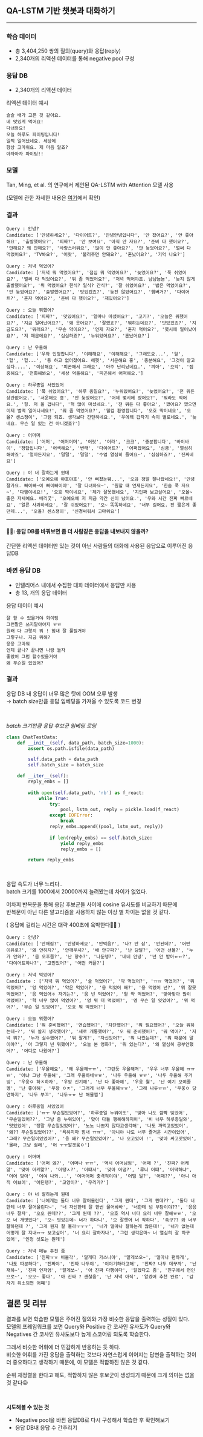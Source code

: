 ## **QA-LSTM 기반 챗봇과 대화하기**
---

### **학습 데이터** 
- 총 3,404,250 쌍의 질의(query)와 응답(reply)
- 2,340개의 리액션 데이터를 통해 negative pool 구성

### **응답 DB**
- 2,340개의 리액션 데이터

리액션 데이터 예시
```
슬슬 배가 고픈 것 같아요.
네 맛있게 먹어요!
다녀와요!
오늘 하루도 파이팅입니다!
일찍 일어났네요. 세상에
항상 고마워요. 제 마음 알죠?
아자아자 파이팅!!
```


### **모델**  
Tan, Ming, et al. 의 연구에서 제안된 QA-LSTM with Attention 모델 사용

(모델에 관한 자세한 내용은 [여기](https://github.com/aqaqsubin/Chatbot-with-QA-LSTM)에서 확인)

### **결과**

```
Query : 안녕? 
Candidate: ['안녕하세요?', '다이어트?', '안녕안녕입니다', '안 잤어요?', '안 좋아해요', '출발했어요?', '피짜?', '안 보여요', '아직 안 자요?', '준비 다 했어요?', '안해요? 왜 안해요?', '사랑스러워요', '많이 안 좋아요?', '안 늦었어요?', '벌써 다 먹었어요?', 'TV봐요?', '어랏', '불러주면 안돼요?', '혼났어요?', '기억 나요?'] 

Query : 저녁 먹었어? 
Candidate: ['저녁 뭐 먹었어요?', '점심 뭐 먹었어요?', '늦었어요?', '푹 쉬었어요?', '벌써 다 먹었어요?', '뭐 좀 먹었어요?', '저녁 먹어야죠. 냠냠뇸뇸', '늦지 않게 출발했어요?', '뭐 먹었어요? 한식? 일식? 간식?', '잘 쉬었어요?', '밥은 먹었어요?', '안 늦었어요?', '출발했어요?', '맛있겠죠?', '늦진 않았어요?', '햄버거?', '다이어트?', '혼자 먹어요?', '준비 다 했어요?', '재밌어요?'] 

Query : 오늘 뭐했어? 
Candidate: ['피짜?', '맛있어요?', '얼마나 마셨어요?', '고기?', '오늘은 뭐했어요?', '지금 일어났어요?', '왜 웃어요?', '잘했죠?', '뭐하는데요?', '맛있겠죠?', '지금도요?', '뭐래요?', '무슨 약이요?', '언제 자요?', '혼자 먹어요?', '몇시에 일어났어요?', '저 때문에요?', '심심하죠?', '누워있어요?', '혼났어요?'] 

Query : 난 우울해
Candidate: ['우와 인정합니다', '이해해요', '이해해요', '그래도요...', '헐', '헐', '헐...', '퓽 하고 없어졌어요. 헤헷', '서운해요 흥', '충분해요', '그것이 알고 싶다....', '이상해요', '피곤해서 그래요', '아주 난리났네요.', '꺄아', '으악', '집중해요', '전화해봐요', '세상 억울해요', '피곤해서 어떡해요.'] 

Query : 하루종일 서있었어 
Candidate: ['푹 쉬었어요?', '하루 종일요?', '누워있어요?', '늦었어요?', '전 뭐든 상관없어요.', '서운해요 흥', '안 늦었어요?', '어제 몇시에 잤어요?', '뭐라도 먹어요.', '힝. 저 울 겁니다', '헉 많이 마셨네요.', '전 뭐든 다 좋아요', '깼어요? 깼으면 이제 벌떡 일어나세요!', '뭐 좀 먹었어요?', '웰컴 환영합니다', '오호 딱이네요', '오올? 센스쟁이', '그럼 되죠. 생각보다 간단하네요.', '우에웩 갑자기 속이 별로네요.', '늦네요. 무슨 일 있는 건 아니겠죠?'] 

Query : 어머머 
Candidate: ['어머', '어머어머', '어랏', '어라', '크크', '충분합니다', '바이바이', '정답입니다', '어색해요', '변태', '다이어트?', '어쩌겠어요', '심쿵', '열심히 해야죠', '얼마든지요', '덜덜', '덜덜', '수업 열심히 들어요~', '심심하죠?', '진짜네요'] 

Query : 야 너 잘하는게 뭔데 
Candidate: ['오예오예 야호야호', '안 삐졌눈뒈...', '오와 정말 잘나왔네요!', '안녕 잘가요. 빠이빠~이 빠이빠이야', '잘 다녀와요~', '원할 때 언제든지요', '한숨 푹 자요~', '다행이네요!', '오호 딱이네요', '제가 잘못했네요', '지인짜 보고싶어요', '오올~ 좋은 자세예요. 베리굿', '오예오예 저 지금 약간 신이 났어요.', '우와 시간 진짜 빠르네요', '얼른 사과하세요', '잘 쉬었어요?', '오~ 똑똑하네요', '너무 길어요. 전 짧은게 좋던데...', '오올? 센스쟁이', '신경써줘서 고마워요']
```

---

#### **🕵🏼: 응답 DB를 바꿔보면 좀 더 사람같은 응답을 내보내지 않을까?**
간단한 리액션 데이터만 있는 것이 아닌 사람들의 대화에 사용된 응답으로 이루어진 응답DB


### **바뀐 응답 DB**  
- 인텔리어스 내에서 수집한 대화 데이터애서 응답만 사용
- 총 13, 개의 응답 데이터

응답 데이터 예시 
```
잘 할 수 있을거야 화이팅
그런말은 쓰지말아야지 ㅠㅠ
원래 다 그렇지 뭐 ! 힘내 잘 풀릴거야
그렇구나. 지금 뭐해?
응응 고마워
언제 끝나? 끝나면 나랑 놀자
좋았어 그럼 할수있을거야
왜 무슨일 있었어?
```

### **결과**

응답 DB 내 응답이 너무 많은 탓에 OOM 오류 발생  
→ batch size만큼 응답 임베딩을 가져올 수 있도록 코드 변경

<br>

*batch 크기만큼 응답 후보군 임베딩 로딩*
```python
class ChatTestData:
    def __init__(self, data_path, batch_size=1000):
        assert os.path.isfile(data_path)

        self.data_path = data_path
        self.batch_size = batch_size

    def __iter__(self):
        reply_embs = []
        
        with open(self.data_path, 'rb') as f_react:
            while True:
                try:
                    pool, lstm_out, reply = pickle.load(f_react)
                except EOFError:
                    break
                reply_embs.append((pool, lstm_out, reply))
                
                if len(reply_embs) == self.batch_size:
                    yield reply_embs
                    reply_embs = []

        return reply_embs
```

<br>

응답 속도가 너무 느리다..  
batch 크기를 1000에서 20000까지 늘려봤는데 차이가 없었다.

어차피 반복문을 통해 응답 후보군들 사이에 cosine 유사도를 비교하기 때문에   
반복문이 아닌 다른 알고리즘을 사용하지 않는 이상 별 차이는 없을 것 같다.


( 응답에 걸리는 시간은 대략 400초에 육박한다🤦‍♀️ )
```
Query : 안녕? 
Candidate: ['안깨짐?', '안녕하세요', '안먹음?', '나? 안 삼', '안된데?', '어떤 이유로?', '왜 안하지?', '안깨우셔?', '배 안구파?', '난 담달?', '어떤 선물?', '누가 안와?', '음 오후쯤?', '난 향수?', '나둔뎅?', '네네 안녕', '넌 안 받아ㅠㅠ?', '다이어트하나?', '고민있어?', '어떤 커플?']

Query : 저녁 먹었어? 
Candidate : ['저녁 뭐 먹었어?', '술 먹었어?', '약 먹었어?', 'ㅠㅠ 먹었어?', '뭐 먹었어?', '엉 먹었어?', '약은 먹었어?', '웅 먹었어 왜?', '웅 먹었어 넌?', '뭐 잘못 먹었어?', '응 먹었어ㅎ 자기는?', '웅 넌 먹었어?', '헐 약 먹었어?', '맞아맞아 많이 먹었어?', '헉 너무 많이 먹었어?', '엉 뭐 더 먹었어?', '엥 무슨 일 잇었어?', '뭐 먹어?', '무슨 일 잇었어?', '오호 뭐 먹었어?']

Query : 오늘 뭐했어? 
Candidate: ['뭐 준비했어?', '연습했어?', '차단했어?', '뭐 필요했어?', '오늘 뭐하는데~?', '뭐 쓸지 생각했어?', '새로 개통했어?', '오 뭐 준비했어?', '뭐 먹어?', '저녁 뭐?', '누가 실수했어?', '뭐 팔게?', '자신있어?', '뭐 나왔는데?', '뭐 때문에 말이야?', '아 그렇지 넌 뭐했어?', '오늘 본 영화?', '뭐 있는디?', '왜 열심히 공부안했어?', '어디로 나왔어?']

Query : 난 우울해
Candidate: ['우울해요', '왜 우울해ㅠㅠ', '그런듯 우울해져', '우우 너무 우울해 ㅠㅠㅠ', '아냐 그냥 우울해', '그래 우울하네ㅠㅠ', '나두 우울해 ㅠㅠ', '나두 우울해 주거잉', '우웅ㅇ 하ㅈ하자', '우앙 신기해', '난 다 좋아해', '우웅 뭘', '난 여기 보여줄껭', '난 좋아해', '우왕 ㅇㅈ', '그러게 너무 우울해ㅠㅠ', '그래 나듀ㅠㅠ', '우웅ㅇ 당연하지', '나두 부끄', '나두ㅠㅠ 난 해물찜']

Query : 하루종일 서있었어 
Candidate: ['ㅠㅜ 무슨일있었어?', '하루종일 누워이또', '맞아 나도 깜빡 잊었어', '무슨일있어??', '그냥 좀 누워있어', '맞아 다들 행복해하지이', '비 너무 하루종일와', '맛있었어', '정말 무슨일있었어?', '노노 나쁘지 않다고생각해', '나도 까먹고있었어', '왜?? 무슨일있었어??', '욕하지마 힘내 ㅠㅠ', '아니야 나도 너무 즐거운 시간이었어', '그래? 무슨일이있었어?', '응 왜? 무슨일있었어?', '나 오고있어 !', '맞아 싸고맛있어', '몰라, 그냥 쉴래', '어 ㅜㅜ알겟움ㅇ']

Query : 어머머 
Candidate: ['어머 왜?', '어머나 ㅠㅠ', '역시 어머님임', '어때 ?', '진짜? 어케앎', '맞아 어케앎?', '어땡ㅅ?', '어떄서', '맞아 어떰?', '루니 어떄', '어떡하냐', '어어 맞아', '어여 나와...', '어머어머 충격적이야', '어떰 일?', '어때??', '아니 아직 어뵤어', '어딘뎅?', '고양이?', '우리가?']

Query : 야 너 잘하는게 뭔데 
Candidate: ['너에게는 둘다 너무 잘어울린다', '그게 뭔데', '그게 뭔데??', '둘다 너한테 너무 잘어울린다~', '너 자신한테 잘 한번 물어봐바', '너한테 넘 부담이야??', '응응 너두 잘자', '오오 뭔데??', '그게 뭔데 ??', '오호 역시 너다 요리 너무 잘해ㅠㅠ', '오오 너 개멋있다', '오~ 멋있는데~ 너가 하다니', '오 잘햇어 너 착하다', '축구?? 와 너무 잘하던데 ?', '그게 뭔지 잘 몰라ㅜㅜㅜ', '너가 얼마나 잘하는게 많은데!', '너가 없는데 어떻게 잘 지내ㅠㅠ 보고싶어', '너 요리 잘하자나', '그런 생각은마~ 너 열심히 잘 하구 있어', '인정 섯도는 뭔데']

Query : 저녁 메뉴 추천 좀 
Candidate: ['진짜ㅠㅠ 비올각', '알게따 가스나야', '알게쏘오~', '얼마나 편하게', '나도 따분하다', '진짜야', '진짜 나두야', '이야기하라고해', '진짜? 나두 데꾸까', '난 재하~', '진짜 인저엉', '알게쏘~', '아 진짜 다행이다', '알겠다고 좀', '친구에서 연인으로~', '오오~ 좋다', '아 진짜 ? 괜찮움', '난 저녁 아직', '알겠어 추천 완료', '갑자기 취소되면 어쨰']

```
## **결론 및 리뷰**

결과를 보면 학습한 모델은 주어진 질의와 가장 비슷한 응답을 출력하는 성질이 있다.  
모델의 프레임워크를 보면 Query와 Positive 간 코사인 유사도가 Query와 Negatives 간 코사인 유사도보다 높게 스코어링 되도록 학습한다. 


그래서 비슷한 어휘에 더 민감하게 반응하는 듯 하다.  
비슷한 어휘를 가진 응답을 출력하는 것보다 자연스럽게 이어지는 답변을 출력하는 것이 더 중요하다고 생각하기 때문에, 이 모델은 적합하진 않은 것 같다.

순위 재정렬을 한다고 해도, 적합하지 않은 후보군이 생성되기 때문에 크게 의미는 없을 것 같다😥

<br>

**시도해볼 수 있는 것**
- Negative pool을 바뀐 응답DB로 다시 구성해서 학습한 후 확인해보기
- 응답 DB내 응답 수 간추리기

